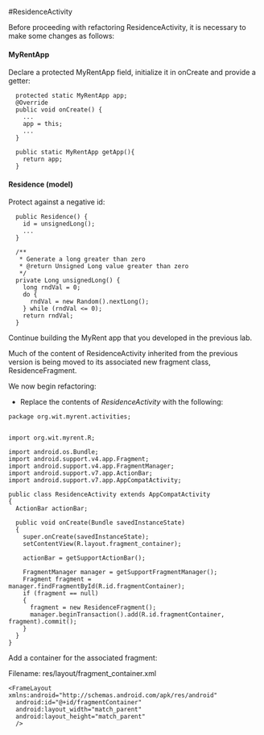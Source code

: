 #ResidenceActivity

Before proceeding with refactoring ResidenceActivity, it is necessary to make some changes as follows:

<h4>MyRentApp</h4>
Declare a protected MyRentApp field, initialize it in onCreate and provide a getter:

```
  protected static MyRentApp app;
  @Override
  public void onCreate() {
    ...
    app = this;
    ...
  }

  public static MyRentApp getApp(){
    return app;
  }

```
<h4>Residence (model)</h4>
Protect against a negative id:

```
  public Residence() {
    id = unsignedLong();
    ...
  }

  /**
   * Generate a long greater than zero
   * @return Unsigned Long value greater than zero
   */
  private Long unsignedLong() {
    long rndVal = 0;
    do {
      rndVal = new Random().nextLong();
    } while (rndVal <= 0);
    return rndVal;
  }
```

Continue building the MyRent app that you developed in the previous lab.


Much of the content of ResidenceActivity inherited from the previous version is being moved to its associated new fragment class, ResidenceFragment.

We now begin refactoring:

- Replace the contents of *ResidenceActivity* with the following:

~~~
package org.wit.myrent.activities;


import org.wit.myrent.R;

import android.os.Bundle;
import android.support.v4.app.Fragment;
import android.support.v4.app.FragmentManager;
import android.support.v7.app.ActionBar;
import android.support.v7.app.AppCompatActivity;

public class ResidenceActivity extends AppCompatActivity
{
  ActionBar actionBar;

  public void onCreate(Bundle savedInstanceState)
  {
    super.onCreate(savedInstanceState);
    setContentView(R.layout.fragment_container);

    actionBar = getSupportActionBar();

    FragmentManager manager = getSupportFragmentManager();
    Fragment fragment = manager.findFragmentById(R.id.fragmentContainer);
    if (fragment == null)
    {
      fragment = new ResidenceFragment();
      manager.beginTransaction().add(R.id.fragmentContainer, fragment).commit();
    }
  }
}
~~~

Add a container for the associated fragment:

Filename: res/layout/fragment_container.xml
```
<FrameLayout xmlns:android="http://schemas.android.com/apk/res/android"
  android:id="@+id/fragmentContainer"
  android:layout_width="match_parent"
  android:layout_height="match_parent"
  />
```

